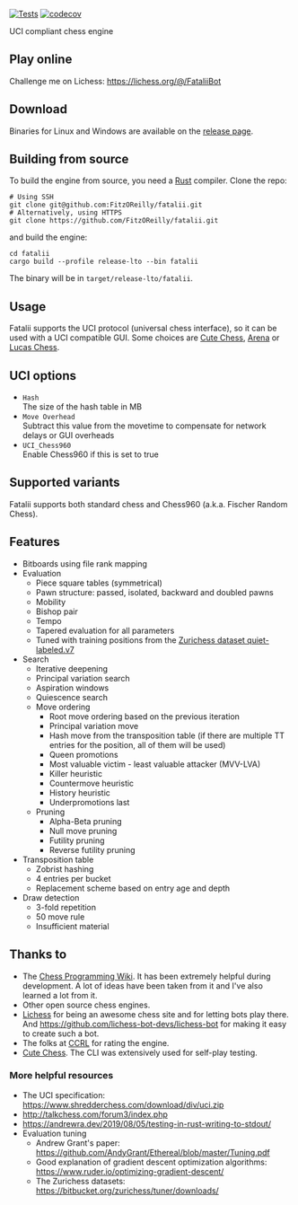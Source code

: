 [![Tests](https://github.com/FitzOReilly/fatalii/actions/workflows/tests.yml/badge.svg)](https://github.com/FitzOReilly/fatalii/actions/workflows/tests.yml)
[![codecov](https://codecov.io/gh/FitzOReilly/fatalii/branch/main/graph/badge.svg?token=KJNHD6Z7ZM)](https://codecov.io/gh/FitzOReilly/fatalii)

UCI compliant chess engine

## Play online
Challenge me on Lichess: https://lichess.org/@/FataliiBot

## Download
Binaries for Linux and Windows are available on the
[release page](https://github.com/FitzOReilly/fatalii/releases).

## Building from source
To build the engine from source, you need a [Rust](https://www.rust-lang.org/)
compiler. Clone the repo:
```
# Using SSH
git clone git@github.com:FitzOReilly/fatalii.git
# Alternatively, using HTTPS
git clone https://github.com/FitzOReilly/fatalii.git
```
and build the engine:
```
cd fatalii
cargo build --profile release-lto --bin fatalii
```
The binary will be in `target/release-lto/fatalii`.

## Usage
Fatalii supports the UCI protocol (universal chess interface), so it can be used
with a UCI compatible GUI. Some choices are
[Cute Chess](https://cutechess.com/), [Arena](http://www.playwitharena.de/) or
[Lucas Chess](https://lucaschess.pythonanywhere.com/).


## UCI options
- `Hash` \
  The size of the hash table in MB
- `Move Overhead` \
  Subtract this value from the movetime to compensate for network delays or GUI overheads
- `UCI_Chess960` \
  Enable Chess960 if this is set to true

## Supported variants
Fatalii supports both standard chess and Chess960 (a.k.a. Fischer Random Chess).

## Features
- Bitboards using file rank mapping
- Evaluation
  - Piece square tables (symmetrical)
  - Pawn structure: passed, isolated, backward and doubled pawns
  - Mobility
  - Bishop pair
  - Tempo
  - Tapered evaluation for all parameters
  - Tuned with training positions from the
    [Zurichess dataset quiet-labeled.v7](https://bitbucket.org/zurichess/tuner/downloads/quiet-labeled.v7.epd.gz)
- Search
  - Iterative deepening
  - Principal variation search
  - Aspiration windows
  - Quiescence search
  - Move ordering
    - Root move ordering based on the previous iteration
    - Principal variation move
    - Hash move from the transposition table (if there are multiple TT entries
      for the position, all of them will be used)
    - Queen promotions
    - Most valuable victim - least valuable attacker (MVV-LVA)
    - Killer heuristic
    - Countermove heuristic
    - History heuristic
    - Underpromotions last
  - Pruning
    - Alpha-Beta pruning
    - Null move pruning
    - Futility pruning
    - Reverse futility pruning
- Transposition table
  - Zobrist hashing
  - 4 entries per bucket
  - Replacement scheme based on entry age and depth
- Draw detection
  - 3-fold repetition
  - 50 move rule
  - Insufficient material

## Thanks to
- The [Chess Programming Wiki](https://www.chessprogramming.org). It has been
  extremely helpful during development. A lot of ideas have been taken from it
  and I've also learned a lot from it.
- Other open source chess engines.
- [Lichess](https://lichess.org/) for being an awesome chess site and for
  letting bots play there. And https://github.com/lichess-bot-devs/lichess-bot
  for making it easy to create such a bot.
- The folks at [CCRL](http://ccrl.chessdom.com/ccrl/404/) for rating the engine.
- [Cute Chess](https://cutechess.com/). The CLI was extensively used for
  self-play testing.

### More helpful resources
- The UCI specification: https://www.shredderchess.com/download/div/uci.zip
- http://talkchess.com/forum3/index.php
- https://andrewra.dev/2019/08/05/testing-in-rust-writing-to-stdout/
- Evaluation tuning
  - Andrew Grant's paper:
    https://github.com/AndyGrant/Ethereal/blob/master/Tuning.pdf
  - Good explanation of gradient descent optimization algorithms:
    https://www.ruder.io/optimizing-gradient-descent/
  - The Zurichess datasets: https://bitbucket.org/zurichess/tuner/downloads/

